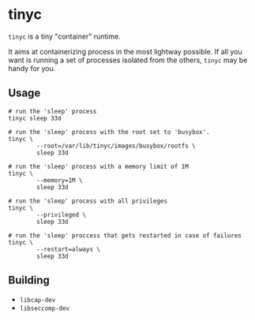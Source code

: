 # tinyc

`tinyc` is a tiny "container" runtime. 

It aims at containerizing process in the most lightway possible. If all you want is running a set of processes isolated from the others, `tinyc` may be handy for you.


## Usage

```
# run the 'sleep' process
tinyc sleep 33d  
```

```
# run the 'sleep' process with the root set to 'busybox'.
tinyc \
        --root=/var/lib/tinyc/images/busybox/rootfs \
        sleep 33d  
```

```
# run the 'sleep' process with a memory limit of 1M
tinyc \
        --memory=1M \
        sleep 33d  
```


```
# run the 'sleep' process with all privileges
tinyc \
        --privileged \
        sleep 33d  
```

```
# run the 'sleep' proccess that gets restarted in case of failures
tinyc \
        --restart=always \
        sleep 33d  
```


## Building

- `libcap-dev`
- `libseccomp-dev`



